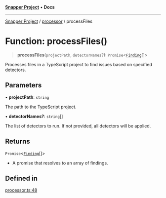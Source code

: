 [**Snapper Project**](../../README.md) • **Docs**

***

[Snapper Project](../../README.md) / [processor](../README.md) / processFiles

# Function: processFiles()

> **processFiles**(`projectPath`, `detectorNames`?): `Promise`\<[`Finding`](../../types/type-aliases/Finding.md)[]\>

Processes files in a TypeScript project to find issues based on specified detectors.

## Parameters

• **projectPath**: `string`

The path to the TypeScript project.

• **detectorNames?**: `string`[]

The list of detectors to run. If not provided, all detectors will be applied.

## Returns

`Promise`\<[`Finding`](../../types/type-aliases/Finding.md)[]\>

- A promise that resolves to an array of findings.

## Defined in

[processor.ts:48](https://github.com/asifqatar/Snapper/blob/dd05987fb108171c295054bb751bcedff9960df9/processor.ts#L48)
